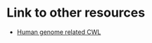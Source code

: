 # Link to other resources

- [Human genome related CWL](https://github.com/hacchy1983/CWL-workflows)
